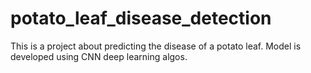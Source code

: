 # potato_leaf_disease_detection
This is a project about predicting the disease of  a potato leaf. Model is developed using CNN deep learning algos. 

